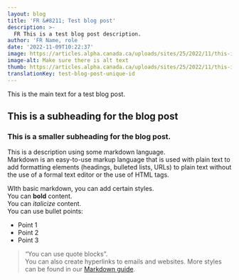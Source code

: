```yaml
---
layout: blog
title: 'FR &#8211; Test blog post'
description: >-
  FR This is a test blog post description.
author: 'FR Name, role '
date: '2022-11-09T10:22:37'
image: https://articles.alpha.canada.ca/uploads/sites/25/2022/11/this-is-a-test-image.jpeg
image-alt: Make sure there is alt text
thumb: https://articles.alpha.canada.ca/uploads/sites/25/2022/11/this-is-a-test-image.jpeg
translationKey: test-blog-post-unique-id
---
```


<p>This is the main text for a test blog post.</p>



<h2 id="h-this-is-a-subheading-for-the-blog-post">This is a subheading for the blog post</h2>



<h3 id="h-this-is-a-smaller-subheading-for-the-blog-post">This is a smaller subheading for the blog post.</h3>



<p>This is a description using some markdown language.<br>Markdown is an easy-to-use markup language that is used with plain text to add formatting elements (headings, bulleted lists, URLs) to plain text without the use of a formal text editor or the use of HTML tags.</p>



<p>WIth basic markdown, you can add certain styles.<br>You can <strong>bold</strong> content.<br>You can <em>italicize</em> content.<br>You can use bullet points:</p>



<ul><li>Point 1</li><li>Point 2</li><li>Point 3</li></ul>



<blockquote class="wp-block-quote"><p>“You can use quote blocks”.<br>You can also create hyperlinks to emails and websites. More styles can be found in our <a href="https://docs.google.com/document/d/1IxijQz9v0GPGfROVfiSADBZOB-fzObL_425RKemHw4M/edit#heading=h.wtq5yboa6mkd">Markdown guide</a>.</p></blockquote>

